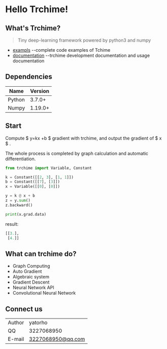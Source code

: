 # Hello Trchime!

## What's Trchime?

> Tiny deep-learning framework powered by python3  and numpy

* [exampls](examples/) --complete code examples of Tchime
* [documentation](docs.md) --trchime development documentation and usage documentation

## Dependencies

| Name   | Version |
| ------ | ------- |
| Python | 3.7.0+  |
| Numpy  | 1.19.0+ |

## Start

Compute $ y=kx +b $​ gradient with trchime, and output the gradient of  $ x $​ .

The whole process is completed by graph calculation and automatic differentiation.

``` python	
from trchime import Variable, Constant

k = Constant([[2, 3], [1, 1]])
b = Constant([[7], [3]])
x = Variable([[0], [0]])

y = k @ x + b
z = y.sum()
z.backward()

print(x.grad.data)
```

result:

``` python
[[3.],
 [4.]]
```

## What can trchime do?

* Graph Computing
* Auto Gradient
* Algebraic system
* Gradient Descent
* Neural Network API
* Convolutional Neural Network

## Connect us

|        |                         |
| ------ | ----------------------- |
| Author | yatorho                 |
| QQ     | 3227068950              |
| E-mail | 3227068950@qq.com |





